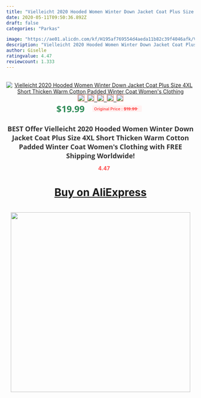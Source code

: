 ```yaml
---
title: "Vielleicht 2020 Hooded Women Winter Down Jacket Coat Plus Size 4XL Short Thicken Warm Cotton Padded Winter Coat Women's Clothing"
date: 2020-05-11T09:50:36.892Z
draft: false
categories: "Parkas"

image: "https://ae01.alicdn.com/kf/H195af769554d4aeda11b82c39f4046afk/Vielleicht-2020-Hooded-Women-Winter-Down-Jacket-Coat-Plus-Size-4XL-Short-Thicken-Warm-Cotton-Padded.jpg"
description: "Vielleicht 2020 Hooded Women Winter Down Jacket Coat Plus Size 4XL Short Thicken Warm Cotton Padded Winter Coat Women's Clothing"
author: Giselle
ratingvalue: 4.47
reviewcount: 1.333
---
```

<br>
<div style="text-align: center;">
<a href="https://s.click.aliexpress.com/e/_AOrKCH" target="_blank" rel="nofollow noopener noreferrer"><img alt="Vielleicht 2020 Hooded Women Winter Down Jacket Coat Plus Size 4XL Short Thicken Warm Cotton Padded Winter Coat Women's Clothing" class="magnifier-image" src="https://ae01.alicdn.com/kf/H195af769554d4aeda11b82c39f4046afk/Vielleicht-2020-Hooded-Women-Winter-Down-Jacket-Coat-Plus-Size-4XL-Short-Thicken-Warm-Cotton-Padded.jpg_640x640.jpg">
<br>
<img style="border:1px solid salmon" src="https://ae01.alicdn.com/kf/H195af769554d4aeda11b82c39f4046afk/Vielleicht-2020-Hooded-Women-Winter-Down-Jacket-Coat-Plus-Size-4XL-Short-Thicken-Warm-Cotton-Padded.jpg_120x120.jpg">&nbsp;&nbsp;<img style="border:1px solid salmon" src="https://ae01.alicdn.com/kf/H2ecfb25a73ef4a82bfbb5516f391e79dp/Vielleicht-2020-Hooded-Women-Winter-Down-Jacket-Coat-Plus-Size-4XL-Short-Thicken-Warm-Cotton-Padded.jpg_120x120.jpg">&nbsp;&nbsp;<img style="border:1px solid salmon" src="https://ae01.alicdn.com/kf/H3916ddec5a644e7394664771adc50142P/Vielleicht-2020-Hooded-Women-Winter-Down-Jacket-Coat-Plus-Size-4XL-Short-Thicken-Warm-Cotton-Padded.jpg_120x120.jpg">&nbsp;&nbsp;<img style="border:1px solid salmon" src="https://ae01.alicdn.com/kf/Hef6220e319544f24b3854124ab3e32f2B/Vielleicht-2020-Hooded-Women-Winter-Down-Jacket-Coat-Plus-Size-4XL-Short-Thicken-Warm-Cotton-Padded.jpg_120x120.jpg">&nbsp;&nbsp;<img style="border:1px solid salmon" src="https://ae01.alicdn.com/kf/Hc67cd06a9b284d57aed963d0a1acc15ad/Vielleicht-2020-Hooded-Women-Winter-Down-Jacket-Coat-Plus-Size-4XL-Short-Thicken-Warm-Cotton-Padded.jpg_120x120.jpg"></a></div><br0>
<div style="text-align: center;"><span style="background-color: white; border: 0px; box-sizing: border-box; color: seagreen; display: inline-block; font-family: &quot;open sans&quot; , &quot;arial&quot; , &quot;helvetica&quot; , sans-serif , &quot;heiti&quot;; font-size: 24px; font-stretch: inherit; font-weight: 700; line-height: inherit; margin: 0px 10px 0px 0px; padding: 0px; vertical-align: middle;">$19.99 </span>
<span style="background: rgb(255 , 241 , 241); border-radius: 3px; border: 0px; box-sizing: border-box; color: #ff4747; display: inline-block; font-family: inherit; font-size: 12px; font-stretch: inherit; font-style: inherit; font-variant: inherit; font-weight: 600; line-height: inherit; margin: 0px; padding: 2px 5px; transform: scale(0.9); vertical-align: middle;">Original Price : <b style="text-decoration: line-through;">$19.99 </b> &nbsp;&nbsp;</span></div>
<h1 style="color: #333333; display: inline-block; font-family: &quot;open sans&quot; , &quot;arial&quot; , &quot;helvetica&quot; , sans-serif , &quot;heiti&quot;; font-size: 18px; font-stretch: inherit; font-weight: 700; text-align: center;">BEST Offer Vielleicht 2020 Hooded Women Winter Down Jacket Coat Plus Size 4XL Short Thicken Warm Cotton Padded Winter Coat Women's Clothing with FREE Shipping Worldwide!</h1>
<div style="color: #ff4747; text-align: center;">
<img src="https://4.bp.blogspot.com/-M0ZcTcb-5uY/XleCXlxnR4I/AAAAAAAAAEc/OrjgMkXV1oMQFaCRZj5HQwOCBcu3w1FegCPcBGAYYCw/s1600/star.png" style="height: 15px;">&nbsp;<b>4.47</b></div>
<div class="button_cont" align="center"><a class="buynow_a" href="https://s.click.aliexpress.com/e/_AOrKCH" target="_blank" rel="nofollow noopener noreferrer"><H1>Buy on AliExpress</H1></a></div><br>
<div class="separator" style="clear: both; text-align: center;">
<img src="https://lh3.googleusercontent.com/-pTy5HemUv9M/XlePHvY0dAI/AAAAAAAAAE4/0nX5iRUoIWY8eMW9Dpxeirr157OZliDIgCLcBGAsYHQ/s1600/badge.gif" width="480">
</div>
